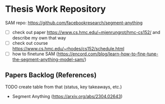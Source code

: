 # Thesis Work Repository

SAM repo: https://github.com/facebookresearch/segment-anything

- [ ] check out paper https://www.cs.hmc.edu/~mjenrungrot/hmc-cs152/ and describe my own that way
- [ ] check out course https://www.cs.hmc.edu/~rhodes/cs152/schedule.html
- [ ] how to finetune SAM (https://encord.com/blog/learn-how-to-fine-tune-the-segment-anything-model-sam/)

## Papers Backlog (References)

TODO create table from that (status, key takeaways, etc.)

- Segment Anything (https://arxiv.org/abs/2304.02643)
